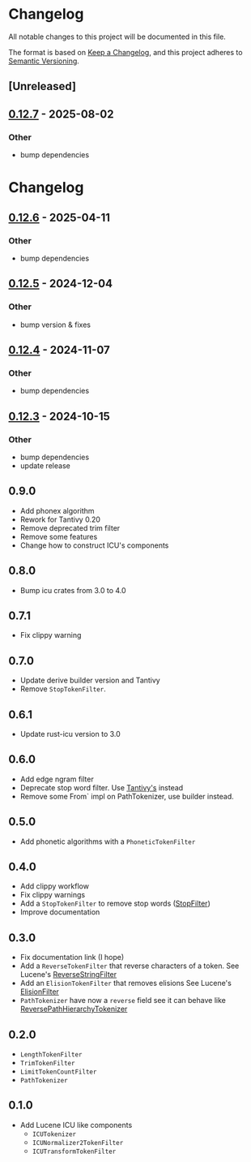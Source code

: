 # Changelog

All notable changes to this project will be documented in this file.

The format is based on [Keep a Changelog](https://keepachangelog.com/en/1.0.0/),
and this project adheres to [Semantic Versioning](https://semver.org/spec/v2.0.0.html).

## [Unreleased]

## [0.12.7](https://github.com/Dalvany/tantivy-analysis-contrib/compare/v0.12.6...v0.12.7) - 2025-08-02

### Other

- bump dependencies
# Changelog

## [0.12.6](https://github.com/Dalvany/tantivy-analysis-contrib/compare/v0.12.5...v0.12.6) - 2025-04-11

### Other

- bump dependencies

## [0.12.5](https://github.com/Dalvany/tantivy-analysis-contrib/compare/v0.12.4...v0.12.5) - 2024-12-04

### Other

- bump version & fixes

## [0.12.4](https://github.com/Dalvany/tantivy-analysis-contrib/compare/v0.12.3...v0.12.4) - 2024-11-07

### Other

- bump dependencies

## [0.12.3](https://github.com/Dalvany/tantivy-analysis-contrib/compare/v0.12.2...v0.12.3) - 2024-10-15

### Other

- bump dependencies
- update release

## 0.9.0

* Add phonex algorithm
* Rework for Tantivy 0.20
* Remove deprecated trim filter
* Remove some features
* Change how to construct ICU's components

## 0.8.0

* Bump icu crates from 3.0 to 4.0

## 0.7.1

* Fix clippy warning

## 0.7.0

* Update derive builder version and Tantivy
* Remove `StopTokenFilter`.

## 0.6.1

* Update rust-icu version to 3.0

## 0.6.0

* Add edge ngram filter
* Deprecate stop word filter. Use [Tantivy's](https://docs.rs/tantivy/0.18.1/tantivy/tokenizer/struct.StopWordFilter.html) instead
* Remove some  ̀From` impl on PathTokenizer, use builder instead.

## 0.5.0

* Add phonetic algorithms with a `PhoneticTokenFilter`

## 0.4.0

* Add clippy workflow
* Fix clippy warnings
* Add a `StopTokenFilter` to remove stop words ([StopFilter](https://lucene.apache.org/core/9_1_0/analysis/common/org/apache/lucene/analysis/core/StopFilter.html))
* Improve documentation

## 0.3.0

* Fix documentation link (I hope)
* Add a `ReverseTokenFilter` that reverse characters of a token. See
  Lucene's [ReverseStringFilter](https://lucene.apache.org/core/9_1_0/analysis/common/org/apache/lucene/analysis/reverse/ReverseStringFilter.html)
* Add an `ElisionTokenFilter` that removes elisions See
  Lucene's [ElisionFilter](https://lucene.apache.org/core/9_1_0/analysis/common/org/apache/lucene/analysis/util/ElisionFilter.html)
* `PathTokenizer` have now a `reverse` field see it can behave
  like [ReversePathHierarchyTokenizer](https://lucene.apache.org/core/9_1_0/analysis/common/org/apache/lucene/analysis/path/ReversePathHierarchyTokenizer.html)

## 0.2.0

* `LengthTokenFilter`
* `TrimTokenFilter`
* `LimitTokenCountFilter`
* `PathTokenizer`

## 0.1.0

* Add Lucene ICU like components
    * `ICUTokenizer`
    * `ICUNormalizer2TokenFilter`
    * `ICUTransformTokenFilter`